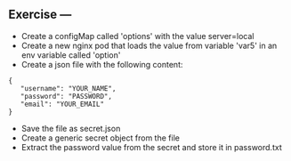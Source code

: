 ## Exercise —

- Create a configMap called 'options' with the value server=local 
- Create a new nginx pod that loads the value from variable 'var5' in an env variable called 'option'
- Create a json file with the following content:
```
{
   "username": "YOUR_NAME",
   "password": "PASSWORD",
   "email": "YOUR_EMAIL"
}
```
   - Save the file as secret.json
   - Create a generic secret object from the file
   - Extract the password value from the secret and store it in password.txt
